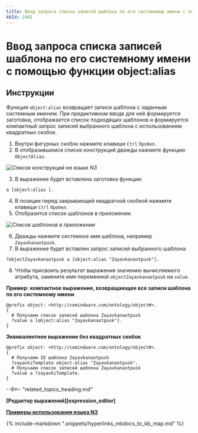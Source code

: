 ```yaml
---
title: Ввод запроса списка записей шаблона по его системному имени с помощью функции object:alias
kbId: 2481
---
```


# Ввод запроса списка записей шаблона по его системному имени с помощью функции object:alias

## Инструкции

Функция `object:alias` возвращает записи шаблона с заданным системным именем. При предиктивном вводе для неё формируется заготовка, отображается список подходящих шаблонов и формируется компактный запрос записей выбранного шаблона с использованием квадратных скобок.

1. Внутри фигурных скобок нажмите клавиши `Ctrl` `Пробел`.
2. В отобразившемся списке конструкций дважды нажмите функцию `ObjectAlias`.

_![Список конструкций на языке N3](https://kb.comindware.ru/assets/n3_editor_square_brackets_autocomplete.png)_

3. В выражение будет вставлена заготовка функции:

```
a [object:alias ]. 
```

4. В позиции перед закрывающей квадратной скобкой нажмите клавиши `Ctrl` `Пробел`.
5. Отобразится список шаблонов в приложении.

_![Список шаблонов в приложении](https://kb.comindware.ru/assets/n3_editor_square_brackets_templates_autocomplete.png)_

6. Дважды нажмите системное имя шаблона, например `Zayavkanaotpusk`.
7. В выражение будет вставлен запрос записей выбранного шаблона:

```
?objectZayavkanaotpusk a [object:alias "Zayavkanaotpusk"]. 
```
8. Чтобы присвоить результат выражения значению вычисляемого атрибута, замените имя переменной `objectZayavkanaotpusk` на `value`.

**Пример: компактное выражение, возвращающее все записи шаблона по его системному имени**

```
@prefix object: <http://comindware.com/ontology/object#>.  
{  
  # Получаем список записей шаблона Zayavkanaotpusk  
  ?value a [object:alias "Zayavkanaotpusk"].  
}
```

**Эквивалентное выражение без квадратных скобок**

```
@prefix object: <http://comindware.com/ontology/object#>.  
{  
  # Получаем ID шаблона Zayavkanaotpusk  
  ?zayavkiTemplate object:alias "Zayavkanaotpusk".  
  # Получаем список записей шаблона Zayavkanaotpusk  
  ?value a ?zayavkiTemplate.  
}
```

--8<-- "related_topics_heading.md"

**[Редактор выражений][expression_editor]**

**[Примеры использования языка N3](https://kb.comindware.ru/category.php?id=408)**

{% include-markdown ".snippets/hyperlinks_mkdocs_to_kb_map.md" %}
